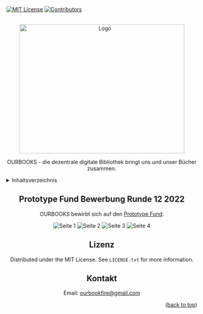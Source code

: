 <div id="top"></div>

<!-- PROJECT SHIELDS -->
[![MIT License][license-shield]][license-url]
[![Contributors][contributors-shield]][contributors-url]

<!-- PROJECT LOGO -->
<br />
<div align="center">
  <a href="https://github.com/norvin-sourcecode/ourbook-react-native-app">
    <img src="https://github.com/norvin-sourcecode/ourbooks/blob/main/repository-assets/ourbooknewlogo.png" alt="Logo" width="435" height="340">
  </a>

OURBOOKS - die dezentrale digitale Bibliothek bringt uns und unser Bücher zusammen.
  
<!-- TABLE OF CONTENTS -->
<div width="100%" align="left">
  <details>
  <summary>Inhaltsverzeichnis</summary>
  <div>
    <ol>          
      <li>
        <a href="#über das Projekt">About The Project</a>
        <ul>
          <li><a href="#Tech-Stack">Built With</a></li>
        </ul>
      </li>
      <li><a href="#Prototype Fund Bewerbung Runde 12 2022">Prototype Fund Bewerbung Runde 12 2022</a></li>
      <li><a href="#Lizenz">Lizenz</a></li>
      <li><a href="#Kontakt">Contact</a></li>
    </ol>
  </details>
</div>

<!-- Application -->
## Prototype Fund Bewerbung Runde 12 2022

OURBOOKS bewirbt sich auf den [Prototype Fund](https://prototypefund.de/).

![Seite 1](https://github.com/norvin-sourcecode/ourbooks/blob/main/repository-assets/ourbooks_pdf_bild_1.png?raw=true)
![Seite 2](https://github.com/norvin-sourcecode/ourbooks/blob/main/repository-assets/ourbooks_pdf_bild_2.png?raw=true)
![Seite 3](https://github.com/norvin-sourcecode/ourbooks/blob/main/repository-assets/ourbooks_pdf_bild_3.png?raw=true)
![Seite 4](https://github.com/norvin-sourcecode/ourbooks/blob/main/repository-assets/ourbooks_pdf_bild_4.png?raw=true)

<!-- LICENSE -->
## Lizenz

Distributed under the MIT License. See `LICENSE.txt` for more information.
  
<!-- Contact -->
## Kontakt

Email: ourbookfire@gmail.com

<p align="right">(<a href="#top">back to top</a>)</p>

<!-- MARKDOWN LINKS & IMAGES -->
[contributors-shield]: https://img.shields.io/github/contributors/norvin-sourcecode/ourbooks.svg?style=for-the-badge
[contributors-url]: https://github.com/norvin-sourcecode/ourbooks/graphs/contributors
[license-shield]: https://img.shields.io/github/license/norvin-sourcecode/ourbooks.svg?style=for-the-badge
[license-url]: https://github.com/norvin-sourcecode/ourbooks/blob/main/LICENSE
